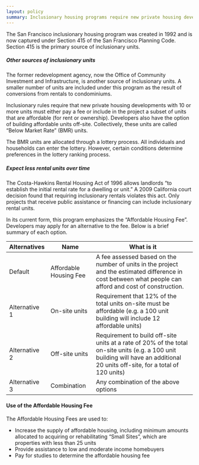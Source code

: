 ```yaml
---
layout: policy
summary: Inclusionary housing programs require new private housing developments to “include” affordable units or pay a fee.
---
```


The San Francisco inclusionary housing program was created in 1992 and is now captured under Section 415 of the San Francisco Planning Code. Section 415 is the primary source of inclusionary units.

##### Other sources of inclusionary units

The former redevelopment agency, now the Office of Community Investment and Infrastructure, is another source of inclusionary units. A smaller number of units are included under this program as the result of conversions from rentals to condominiums.

Inclusionary rules require that new private housing developments with 10 or more units must either pay a fee or include in the project a subset of units that are affordable (for rent or ownership). Developers also have the option of building affordable units off-site. Collectively, these units are called “Below Market Rate” (BMR) units.

The BMR units are allocated through a lottery process. All individuals and households can enter the lottery. However, certain conditions determine preferences in the lottery ranking process.

##### Expect less rental units over time

The Costa-Hawkins Rental Housing Act of 1996 allows landlords “to establish the initial rental rate for a dwelling or unit.” A 2009 California court decision found that requiring inclusionary rentals violates this act. Only projects that receive public assistance or financing can include inclusionary rental units.

In its current form, this program emphasizes the “Affordable Housing Fee”. Developers may apply for an alternative to the fee. Below is a brief summary of each option.

Alternatives | Name | What is it
-------------|------|------------
Default			 |Affordable Housing Fee | A fee assessed based on the number of units in the project and the estimated difference in cost between what people can afford and cost of construction.
Alternative 1	| On-site units	| Requirement that 12% of the total units on-site must be affordable (e.g. a 100 unit building will include 12 affordable units)
Alternative 2 |	Off-site units | Requirement to build off-site units at a rate of 20% of the total on-site units (e.g. a 100 unit building will have an additional 20 units off-site, for a total of 120 units)
Alternative 3	| Combination	| Any combination of the above options

#### Use of the Affordable Housing Fee
The Affordable Housing Fees are used to:

- Increase the supply of affordable housing, including minimum amounts allocated to acquiring or rehabilitating “Small Sites”, which are properties with less than 25 units
- Provide assistance to low and moderate income homebuyers
- Pay for studies to determine the affordable housing fee